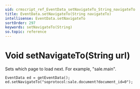 ```yaml
---
uid: crmscript_ref_EventData_setNavigateTo_String_navigateTo
title: EventData.setNavigateTo(String navigateTo)
intellisense: EventData.setNavigateTo
sortOrder: 297
keywords: setNavigateTo(String)
so.topic: reference
---
```


# Void setNavigateTo(String url)

Sets which page to load next. For example, "sale.main".

```crmscript
EventData ed = getEventData();
ed.setNavigateTo("soprotocol:sale.document?document_id=0");
```
